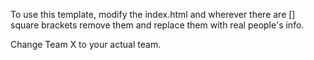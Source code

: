 To use this template, modify the index.html and wherever there are [] square brackets remove them and replace them with real people's info.

Change Team X to your actual team.


